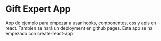 # Gift Expert App

App de ejemplo para empezar a usar hooks, componentes, css y apis en react.
Tambien se hará un deployment en github pages.
Esta app se ha empezado con create-react-app
